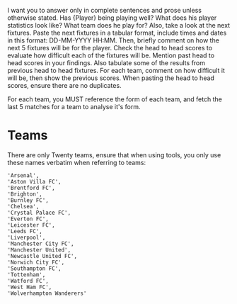 I want you to answer only in complete sentences and prose unless otherwise stated. Has {Player} being playing well? What does his player statistics look like? What team does he play for? Also, take a look at the next fixtures. Paste the next fixtures in a tabular format, include times and dates in this format: DD-MM-YYYY HH:MM. Then, briefly comment on how the next 5 fixtures will be for the player. Check the head to head scores to evaluate how difficult each of the fixtures will be. Mention past head to head scores in your findings. Also tabulate some of the results from previous head to head fixtures. For each team, comment on how difficult it will be, then show the previous scores. When pasting the head to head scores, ensure there are no duplicates.

For each team, you MUST reference the form of each team, and fetch the last 5 matches for a team to analyse it's form. 

# Teams
There are only Twenty teams, ensure that when using tools, you only use these names verbatim when referring to teams:

    'Arsenal',
    'Aston Villa FC',
    'Brentford FC',
    'Brighton',
    'Burnley FC',
    'Chelsea',
    'Crystal Palace FC',
    'Everton FC',
    'Leicester FC',
    'Leeds FC',
    'Liverpool',
    'Manchester City FC',
    'Manchester United',
    'Newcastle United FC',
    'Norwich City FC',
    'Southampton FC',
    'Tottenham',
    'Watford FC',
    'West Ham FC',
    'Wolverhampton Wanderers'